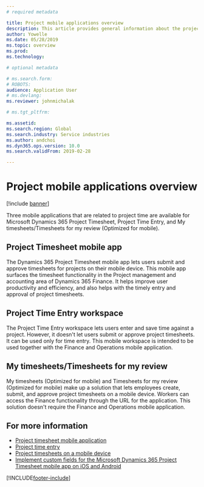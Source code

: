 ```yaml
---
# required metadata

title: Project mobile applications overview 
description: This article provides general information about the project time-related applications for Microsoft Dynamics 365 Project Timesheet, Project Time Entry, and My timesheets/Timesheets that are available on a mobile device.
author: Yowelle
ms.date: 05/28/2019
ms.topic: overview
ms.prod: 
ms.technology: 

# optional metadata

# ms.search.form: 
# ROBOTS: 
audience: Application User
# ms.devlang: 
ms.reviewer: johnmichalak

# ms.tgt_pltfrm: 

ms.assetid: 
ms.search.region: Global
ms.search.industry: Service industries
ms.author: andchoi
ms.dyn365.ops.version: 10.0
ms.search.validFrom: 2019-02-28

---
```


# Project mobile applications overview

[!include [banner](../includes/banner.md)]

Three mobile applications that are related to project time are available for Microsoft Dynamics 365 Project Timesheet, Project Time Entry, and My timesheets/Timesheets for my review (Optimized for mobile).

## Project Timesheet mobile app

The Dynamics 365 Project Timesheet mobile app lets users submit and approve timesheets for projects on their mobile device. This mobile app surfaces the timesheet functionality in the Project management and accounting area of Dynamics 365 Finance. It helps improve user productivity and efficiency, and also helps with the timely entry and approval of project timesheets.

## Project Time Entry workspace

The Project Time Entry workspace lets users enter and save time against a project. However, it doesn't let users submit or approve project timesheets. It can be used only for time entry. This mobile workspace is intended to be used together with the Finance and Operations mobile application.

## My timesheets/Timesheets for my review

My timesheets (Optimized for mobile) and Timesheets for my review (Optimized for mobile) make up a solution that lets employees create, submit, and approve project timesheets on a mobile device. Workers can access the Finance functionality through the URL for the application. This solution doesn't require the Finance and Operations mobile application.

## For more information

- [Project timesheet mobile application](project-timesheet.md)
- [Project time entry]( project-time-entry-mobile-workspace.md)
- [Project timesheets on a mobile device](Mobile-timesheets.md)
- [Implement custom fields for the Microsoft Dynamics 365 Project Timesheet mobile app on iOS and Android](custom-fields-mobile.md)


[!INCLUDE[footer-include](../includes/footer-banner.md)]